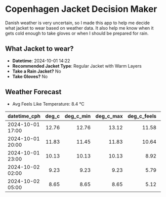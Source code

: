 
# Copenhagen Jacket Decision Maker

Danish weather is very uncertain, so I made this app to help me decide what jacket to wear based on weather data. 
It also help me know when it gets cold enough to take gloves or when I should be prepared for rain.

## What Jacket to wear?

- **Datetime**: 2024-10-01 14:22
- **Recommended Jacket Type**: Regular Jacket with Warm Layers
- **Take a Rain Jacket?** No
- **Take Gloves?** No

## Weather Forecast
- Avg Feels Like Temperature: 8.4 °C

| datetime_cph     |   deg_c |   deg_c_min |   deg_c_max |   deg_c_feels | weather   | wind   | rain   |
|:-----------------|--------:|------------:|------------:|--------------:|:----------|:-------|:-------|
| 2024-10-01 17:00 |   12.76 |       12.76 |       13.12 |         11.58 | Clouds    | High   | None   |
| 2024-10-01 20:00 |   11.83 |       11.45 |       11.83 |         10.64 | Clouds    | High   | None   |
| 2024-10-01 23:00 |   10.13 |       10.13 |       10.13 |          8.92 | Clouds    | High   | None   |
| 2024-10-02 02:00 |    9.23 |        9.23 |        9.23 |          5.79 | Clouds    | High   | None   |
| 2024-10-02 05:00 |    8.65 |        8.65 |        8.65 |          5.12 | Clouds    | High   | None   |
        